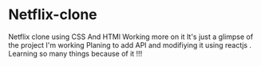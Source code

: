 # Netflix-clone
Netflix clone using CSS And HTMl
Working more on it 
It's just a glimpse of the project I'm working 
Planing to add API and modifiying it using reactjs .
Learning so many things because of it !!!
